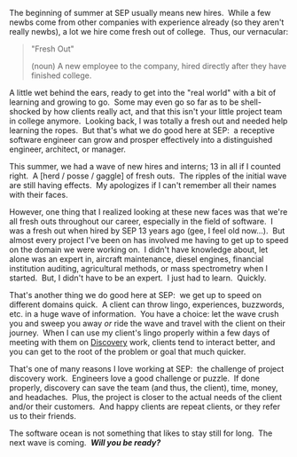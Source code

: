 The beginning of summer at SEP usually means new hires.  While a few newbs come from other companies with experience already (so they aren't really newbs), a lot we hire come fresh out of college.  Thus, our vernacular:
<blockquote>"Fresh Out"

(noun) A new employee to the company, hired directly after they have finished college.</blockquote>
A little wet behind the ears, ready to get into the "real world" with a bit of learning and growing to go.  Some may even go so far as to be shell-shocked by how clients really act, and that this isn't your little project team in college anymore.  Looking back, I was totally a fresh out and needed help learning the ropes.  But that's what we do good here at SEP:  a receptive software engineer can grow and prosper effectively into a distinguished engineer, architect, or manager.

This summer, we had a wave of new hires and interns; 13 in all if I counted right.  A [herd / posse / gaggle] of fresh outs.  The ripples of the initial wave are still having effects.  My apologizes if I can't remember all their names with their faces.

However, one thing that I realized looking at these new faces was that we're all fresh outs throughout our career, especially in the field of software.  I was a fresh out when hired by SEP 13 years ago (gee, I feel old now...).  But almost every project I've been on has involved me having to get up to speed on the domain we were working on.  I didn't have knowledge about, let alone was an expert in, aircraft maintenance, diesel engines, financial institution auditing, agricultural methods, or mass spectrometry when I started.  But, I didn't have to be an expert.  I just had to learn.  Quickly.

That's another thing we do good here at SEP:  we get up to speed on different domains quick.  A client can throw lingo, experiences, buzzwords, etc. in a huge wave of information.  You have a choice: let the wave crush you and sweep you away <em>or</em> ride the wave and travel with the client on their journey.  When I can use my client's lingo properly within a few days of meeting with them on <a title="Discover, Develop, Deliver" href="what-we-do/services/">Discovery</a> work, clients tend to interact better, and you can get to the root of the problem or goal that much quicker.

That's one of many reasons I love working at SEP:  the challenge of project discovery work.  Engineers love a good challenge or puzzle.  If done properly, discovery can save the team (and thus, the client), time, money, and headaches.  Plus, the project is closer to the actual needs of the client and/or their customers.  And happy clients are repeat clients, or they refer us to their friends.

The software ocean is not something that likes to stay still for long.  The next wave is coming.  <em><strong>Will you be ready?</strong></em>
